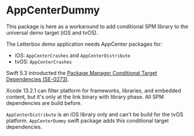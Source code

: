 # AppCenterDummy

This package is here as a workaround to add conditional SPM library to the universal demo target (iOS and tvOS).

The Letterbox demo application needs AppCenter packages for:
- iOS: `AppCenterCrashes` and `AppCenterDistribute`
- tvOS: `AppCenterCrashes`

Swift 5.3 introducted the [Package Manager Conditional Target Dependencies (SE-0273)](https://github.com/apple/swift-evolution/blob/master/proposals/0273-swiftpm-conditional-target-dependencies.md).

Xcode 13.2.1 can filter platform for frameworks, libraries, and embedded content, but it's only at the link binary with library phase. All SPM dependencies are build before.

 `AppCenterDistribute` is an iOS library only and can't be build for the tvOS platform.
 `AppCenterDummy` swift package adds this conditional target dependencies.


